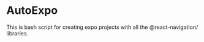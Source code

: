 # AutoExpo
This is bash script for creating expo projects with all the @react-navigation/ libraries.
